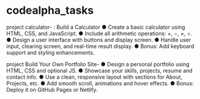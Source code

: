 # codealpha_tasks
project calculator-
: Build a Calculator 
● Create a basic calculator using HTML, CSS, and JavaScript. 
● Include all arithmetic operations: +, −, ×, ÷. 
● Design a user interface with buttons and display screen. 
● Handle user input, clearing screen, and real-time result display. 
● Bonus: Add keyboard support and styling enhancements.


project  Build Your Own Portfolio Site-
● Design a personal portfolio using HTML, CSS and optional JS. 
● Showcase your skills, projects, resume and contact info. 
● Use a clean, responsive layout with sections for About, Projects, etc. 
● Add smooth scroll, animations and hover effects. 
● Bonus: Deploy it on GitHub Pages or Netlify.
